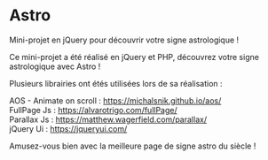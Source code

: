 # Astro
Mini-projet en jQuery pour découvrir votre signe astrologique ! 

Ce mini-projet a été réalisé en jQuery et PHP, découvrez votre signe astrologique avec Astro !

Plusieurs librairies ont étés utilisées lors de sa réalisation : 

AOS - Animate on scroll : https://michalsnik.github.io/aos/ <br>
FullPage Js : https://alvarotrigo.com/fullPage/ <br>
Parallax Js : https://matthew.wagerfield.com/parallax/ <br>
jQuery Ui : https://jqueryui.com/

Amusez-vous bien avec la meilleure page de signe astro du siècle !
